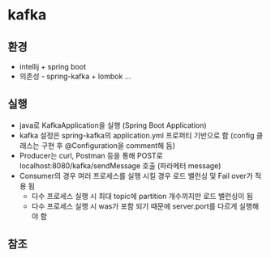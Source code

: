 # kafka

## 환경
* intellij + spring boot
* 의존성 - spring-kafka + lombok ... 

## 실행
* java로 KafkaApplication을 실행 (Spring Boot Application)
* kafka 설정은 spring-kafka의 application.yml 프로퍼티 기반으로 함 (config 클래스는 구현 후 @Configuration을 comment해 둠)
* Producer는 curl, Postman 등을 통해 POST로 localhost:8080/kafka/sendMessage 호출 (파라메터 message)
* Consumer의 경우 여러 프로세스를 실행 시킬 경우 로드 밸런싱 및 Fail over가 적용 됨
  * 다수 프로세스 실행 시 최대 topic에 partition 개수까지만 로드 밸런싱이 됨
  * 다수 프로세스 실행 시 was가 포함 되기 때문에 server.port를 다르게 실행해야 함

## 참조



